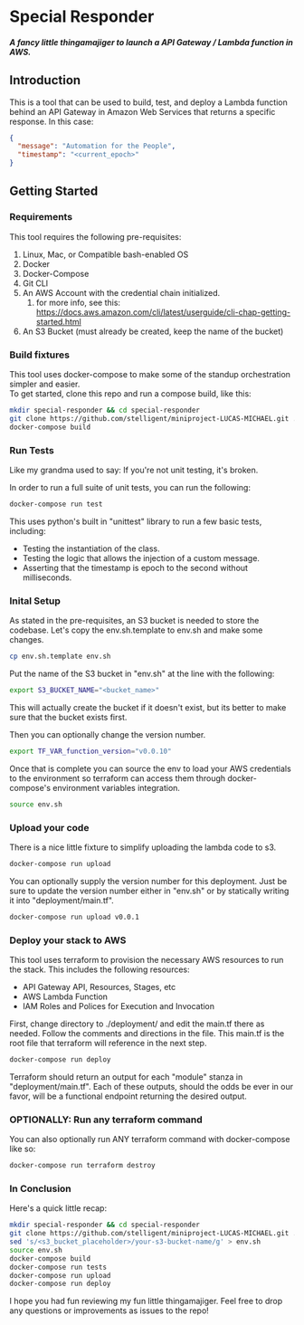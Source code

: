 # Special Responder
##### A fancy little thingamajiger to launch a API Gateway / Lambda function in AWS.

## Introduction

This is a tool that can be used to build, test, and deploy a Lambda function
 behind an API Gateway in Amazon Web Services that returns a specific response.  In this case:
 
```json
{
  "message": "Automation for the People",
  "timestamp": "<current_epoch>"
}
```

## Getting Started

### Requirements

This tool requires the following pre-requisites:

1. Linux, Mac, or Compatible bash-enabled OS
1. Docker
1. Docker-Compose
1. Git CLI
1. An AWS Account with the credential chain initialized.
    1. for more info, see this: https://docs.aws.amazon.com/cli/latest/userguide/cli-chap-getting-started.html
1. An S3 Bucket (must already be created, keep the name of the bucket)

### Build fixtures

This tool uses docker-compose to make some of the standup orchestration simpler and easier.  
To get started, clone this repo and run a compose build, like this:

```bash
mkdir special-responder && cd special-responder
git clone https://github.com/stelligent/miniproject-LUCAS-MICHAEL.git .
docker-compose build
```

### Run Tests

Like my grandma used to say: If you're not unit testing, it's broken.

In order to run a full suite of unit tests, you can run the following:

```bash
docker-compose run test
```

This uses python's built in "unittest" library to run a few basic tests, including:

* Testing the instantiation of the class.
* Testing the logic that allows the injection of a custom message.
* Asserting that the timestamp is epoch to the second without milliseconds.

### Inital Setup

As stated in the pre-requisites, an S3 bucket is needed to store the codebase.  Let's copy 
the env.sh.template to env.sh and make some changes.  

```bash
cp env.sh.template env.sh
```

Put the name of the S3 bucket in "env.sh" at the line with the following:

```bash
export S3_BUCKET_NAME="<bucket_name>"
```

This will actually create the bucket if it doesn't exist, but its better to make sure that the 
bucket exists first.

Then you can optionally change the version number.

```bash
export TF_VAR_function_version="v0.0.10"
```

Once that is complete you can source the env to load your AWS credentials to the environment so 
terraform can access them through docker-compose's environment variables integration.

```bash
source env.sh
```

### Upload your code

There is a nice little fixture to simplify uploading the lambda code to s3.

```bash
docker-compose run upload
```
You can optionally supply the version number for this deployment.  Just be sure to update the version number 
either in "env.sh" or by statically writing it into "deployment/main.tf".
```bash
docker-compose run upload v0.0.1
```

### Deploy your stack to AWS

This tool uses terraform to provision the necessary AWS resources to run the stack.  This includes the 
following resources:

* API Gateway API, Resources, Stages, etc
* AWS Lambda Function
* IAM Roles and Polices for Execution and Invocation

First, change directory to ./deployment/ and edit the main.tf there as needed.  Follow the 
comments and directions in the file.  This main.tf is the root file that terraform will reference 
in the next step.

```bash
docker-compose run deploy
```

Terraform should return an output for each "module" stanza in "deployment/main.tf".  Each of these outputs, 
should the odds be ever in our favor, will be a functional endpoint returning the desired output.

### OPTIONALLY: Run any terraform command

You can also optionally run ANY terraform command with docker-compose like so:

```bash
docker-compose run terraform destroy
```

### In Conclusion

Here's a quick little recap:

```bash
mkdir special-responder && cd special-responder
git clone https://github.com/stelligent/miniproject-LUCAS-MICHAEL.git .
sed 's/<s3_bucket_placeholder>/your-s3-bucket-name/g' > env.sh 
source env.sh 
docker-compose build
docker-compose run tests
docker-compose run upload
docker-compose run deploy
```

I hope you had fun reviewing my fun little thingamajiger.  Feel free to drop any questions or improvements as 
issues to the repo!